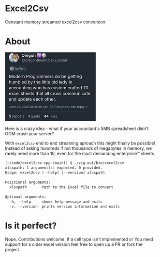# Excel2Csv

Constant memory streamed excel2csv conversion

# About 

![About Excel2Csv](./docs/readme-img.png)

Here is a crazy idea - what if your accountant's 5MB spreadsheet didn't OOM crash your server? 

With `excel2csv` end to end streaming aproach this might finally be possible! Instead of asking hundreds if not thousands of megabytes in memory, we rarely need more than 10, even for the most demanding enterprise™️ sheets

```
[~/code/excel2csv-cpp (main)] $ ./zig-out/bin/excel2csv                                           
xlsxpath: 1 argument(s) expected. 0 provided.
Usage: excel2csv [--help] [--version] xlsxpath

Positional arguments:
  xlsxpath       Path to the Excel file to convert 

Optional arguments:
  -h, --help     shows help message and exits 
  -v, --version  prints version information and exits 
```

# Is it perfect? 
 
Nope. Contributions welcome. If a cell type isn't implemented or You need support for a older excel version feel free to open up a PR or fork the project.




